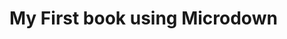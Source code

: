 # My First book using Microdown


<!inputFile|path=Chapters/Blocks/Blocks.md!>

<!inputFile|path=Chapters/Chapter2/chapter2.md!>


